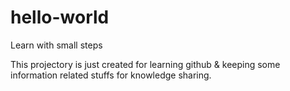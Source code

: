 # hello-world
Learn with small steps

This projectory is just created for learning github & keeping some information related stuffs for knowledge sharing.
